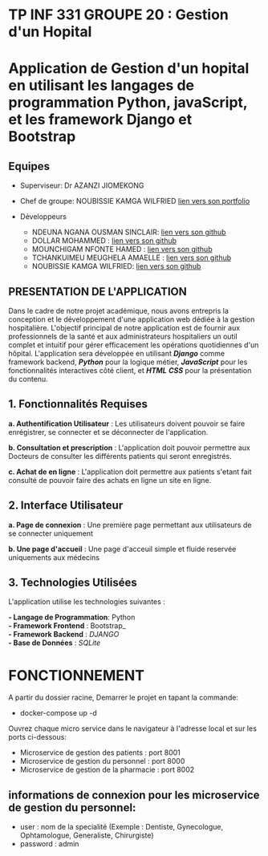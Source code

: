 # TP INF 331 GROUPE 20 :  Gestion d'un Hopital

# Application de Gestion d'un hopital en utilisant les langages de programmation Python, javaScript, et les framework Django et Bootstrap



## Equipes

* Superviseur: Dr AZANZI JIOMEKONG
* Chef de groupe: NOUBISSIE KAMGA WILFRIED  [lien vers son portfolio](https://noubissie237.github.io/)
 
* Développeurs
  * NDEUNA NGANA OUSMAN SINCLAIR: [lien vers son github](https://github.com/Nnos5)
  * DOLLAR MOHAMMED : [lien vers son github](https://github.com/vegapunk237/)
  * MOUNCHIGAM NFONTE HAMED : [lien vers son github](https://github.com/hamednfonte/)
  * TCHANKUIMEU MEUGHELA AMAELLE : [lien vers son github](https://github.com/MEUGHELA/)
  * NOUBISSIE KAMGA WILFRIED: [lien vers son github](https://github.com/Noubissie237/) 

## PRESENTATION DE L'APPLICATION
Dans le cadre de notre projet académique, nous avons entrepris la conception et le développement d'une application web dédiée à la gestion hospitalière. L'objectif principal de notre application est de fournir aux professionnels de la santé et aux administrateurs hospitaliers un outil complet et intuitif pour gérer efficacement les opérations quotidiennes d'un hôpital. L'application sera développée en utilisant **_Django_**
comme framework backend, **_Python_** pour la logique métier, **_JavaScript_** pour les fonctionnalités interactives côté client, et **_HTML_** **_CSS_** pour la présentation du contenu.


## 1. Fonctionnalités Requises
**a. Authentification Utilisateur** : Les utilisateurs doivent pouvoir se faire enrégistrer, se connecter et se déconnecter de l'application.

**b. Consultation et prescription** : L'application doit pouvoir permettre aux Docteurs de consulter les différents patients qui seront enregistrés.

**c. Achat de en ligne** : L'application doit permettre aux patients s'etant fait consulté de pouvoir faire des achats en ligne un site en ligne.

## 2. Interface Utilisateur
**a. Page de connexion** : Une première page permettant aux utilisateurs de se connecter uniquement

**b. Une page d'accueil** : Une page d'acceuil simple et fluide reservée uniquements aux médecins


## 3. Technologies Utilisées
L'application utilise les technologies suivantes :

**- Langage de Programmation**: Python  <br>
**- Framework Frontend** : Bootstrap_  <br>
**- Framework Backend** : _DJANGO_ <br>
**- Base de Données** : _SQLite_ <br>

# FONCTIONNEMENT

A partir du dossier racine, Demarrer le projet en tapant la commande: <br>
  - docker-compose up -d

Ouvrez chaque micro service dans le navigateur à l'adresse local et sur les ports ci-dessous: <br>

- Microservice de gestion des patients : port 8001
- Microservice de gestion du personnel : port 8000
- Microservice de gestion de la pharmacie : port 8002

## informations de connexion pour les microservice de gestion du personnel:
  - user : nom de la specialité (Exemple : Dentiste, Gynecologue, Ophtamologue, Generaliste, Chirurgiste)
  - password : admin